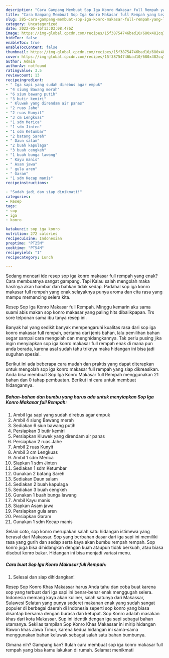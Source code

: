 ```yaml
---
description: "Cara Gampang Membuat Sop Iga Konro Makasar full Rempah yang Lezat "
title: "Cara Gampang Membuat Sop Iga Konro Makasar full Rempah yang Lezat "
slug: 285-cara-gampang-membuat-sop-iga-konro-makasar-full-rempah-yang-lezat
category: Uncategorized
date: 2022-05-16T13:03:08.476Z
image: https://img-global.cpcdn.com/recipes/15f38754746bad10/680x482cq70/sop-iga-konro-makasar-full-rempah-foto-resep-utama.jpg
hideToc: false
enableToc: true
enableTocContent: false
thumbnail: https://img-global.cpcdn.com/recipes/15f38754746bad10/680x482cq70/sop-iga-konro-makasar-full-rempah-foto-resep-utama.jpg
cover: https://img-global.cpcdn.com/recipes/15f38754746bad10/680x482cq70/sop-iga-konro-makasar-full-rempah-foto-resep-utama.jpg
author: Admin
authorAv: notfound
ratingvalue: 3.5
reviewcount: 13
recipeingredient:
- " Iga sapi yang sudah direbus agar empuk"
- "4 siung Bawang merah"
- "6 siun bawang putih"
- "3 butir kemiri"
- " Kluwek yang direndam air panas"
- "2 ruas Jahe"
- "2 ruas Kunyit"
- "3 cm Lengkuas"
- "1 sdm Merica"
- "1 sdm Jinten"
- "1 sdm Ketumbar"
- "2 batang Sareh"
- " Daun salam"
- "2 buah kapulaga"
- "3 buah cengkeh"
- "1 buah bunga lawang"
- " Kayu manis"
- " Asam jawa"
- " gula aren"
- " Garam"
- "1 sdm Kecap manis"
recipeinstructions:

- "Sudah jadi dan siap dinikmati!"
categories:
- Resep
tags:
- sop
- iga
- konro

katakunci: sop iga konro 
nutrition: 272 calories
recipecuisine: Indonesian
preptime: "PT25M"
cooktime: "PT54M"
recipeyield: "1"
recipecategory: Lunch

---
```



Sedang mencari ide resep sop iga konro makasar full rempah yang enak? Cara membuatnya sangat gampang. Tapi Kalau salah mengolah maka hasilnya akan hambar dan bahkan tidak sedap. Padahal sop iga konro makasar full rempah yang enak selayaknya punya aroma dan cita rasa yang mampu memancing selera kita.


Resep Sop Iga Konro Makasar full Rempah. Minggu kemarin aku sama suami abis makan sop konro makasar yang paling hits dibalikpapan. Trs sore telponan sama ibu tanya resep ini.

Banyak hal yang sedikit banyak mempengaruhi kualitas rasa dari sop iga konro makasar full rempah, pertama dari jenis bahan, lalu pemilihan bahan segar sampai cara mengolah dan menghidangkannya. Tak perlu pusing jika ingin menyiapkan sop iga konro makasar full rempah enak di mana pun anda berada, karena asal sudah tahu triknya maka hidangan ini bisa jadi suguhan spesial.


Berikut ini ada beberapa cara mudah dan praktis yang dapat diterapkan untuk mengolah sop iga konro makasar full rempah yang siap dikreasikan. Anda bisa membuat Sop Iga Konro Makasar full Rempah menggunakan 21 bahan dan 0 tahap pembuatan. Berikut ini cara untuk membuat hidangannya.

<!--inarticleads1-->

##### Bahan-bahan dan bumbu yang harus ada untuk menyiapkan Sop Iga Konro Makasar full Rempah:

1. Ambil  Iga sapi yang sudah direbus agar empuk
1. Ambil 4 siung Bawang merah
1. Sediakan 6 siun bawang putih
1. Persiapkan 3 butir kemiri
1. Persiapkan  Kluwek yang direndam air panas
1. Persiapkan 2 ruas Jahe
1. Ambil 2 ruas Kunyit
1. Ambil 3 cm Lengkuas
1. Ambil 1 sdm Merica
1. Siapkan 1 sdm Jinten
1. Sediakan 1 sdm Ketumbar
1. Gunakan 2 batang Sareh
1. Sediakan  Daun salam
1. Sediakan 2 buah kapulaga
1. Sediakan 3 buah cengkeh
1. Gunakan 1 buah bunga lawang
1. Ambil  Kayu manis
1. Siapkan  Asam jawa
1. Persiapkan  gula aren
1. Persiapkan  Garam
1. Gunakan 1 sdm Kecap manis


Selain coto, sop konro merupakan salah satu hidangan istimewa yang berasal dari Makassar. Sop yang berbahan dasar dari iga sapi ini memiliki rasa yang gurih dan sedap serta kaya akan bumbu rempah rempah. Sop konro juga bisa dihidangkan dengan kuah ataupun tidak berkuah, atau biasa disebut konro bakar. Hidangan ini bisa menjadi variasi menu. 

<!--inarticleads2-->

##### Cara buat Sop Iga Konro Makasar full Rempah:


1. Selesai dan siap dihidangkan!

Resep Sop Konro Khas Makassar harus Anda tahu dan coba buat karena sop yang terbuat dari iga sapi ini benar-benar enak menggugah selera. Indonesia memang kaya akan kuliner, salah satunya dari Makassar, Sulawesi Selatan yang punya sederet makanan enak yang sudah sangat populer di berbagai daerah di Indonesia seperti sop konro yang biasa disantap bersama dengan burasa dan ketupat. Sop Konro adalah masakan khas dari kota Makassar. Sup ini identik dengan iga sapi sebagai bahan utamanya. Sekilas tampilan Sop Konro Khas Makassar ini mirip hidangan Rawon khas Jawa Timur, karena kedua hidangan ini sama-sama menggunakan bahan keluwak sebagai salah satu bahan bumbunya. 

Gimana nih? Gampang kan? Itulah cara membuat sop iga konro makasar full rempah yang bisa kamu lakukan di rumah. Selamat menikmati
